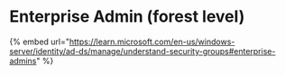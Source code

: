 # Enterprise Admin (forest level)

{% embed url="https://learn.microsoft.com/en-us/windows-server/identity/ad-ds/manage/understand-security-groups#enterprise-admins" %}
